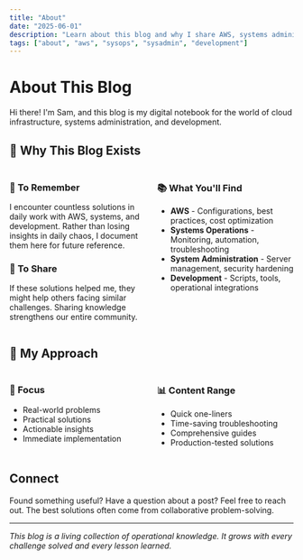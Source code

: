 ```yaml
---
title: "About"
date: "2025-06-01"
description: "Learn about this blog and why I share AWS, systems administration, and development tips and tricks."
tags: ["about", "aws", "sysops", "sysadmin", "development"]
---
```


# About This Blog

Hi there! I'm Sam, and this blog is my digital notebook for the world of cloud infrastructure, systems administration, and development.

## 🎯 Why This Blog Exists

<div style="display: grid; grid-template-columns: 1fr 1fr; gap: 20px; margin: 20px 0;">
<div>

### 🧠 To Remember
I encounter countless solutions in daily work with AWS, systems, and development. Rather than losing insights in daily chaos, I document them here for future reference.

### 🤝 To Share
If these solutions helped me, they might help others facing similar challenges. Sharing knowledge strengthens our entire community.

</div>
<div>

### 📚 What You'll Find
<ul>
<li><strong>AWS</strong> - Configurations, best practices, cost optimization</li>
<li><strong>Systems Operations</strong> - Monitoring, automation, troubleshooting</li>
<li><strong>System Administration</strong> - Server management, security hardening</li>
<li><strong>Development</strong> - Scripts, tools, operational integrations</li>
</ul>

</div>
</div>

## 📝 My Approach

<div style="display: grid; grid-template-columns: 1fr 1fr; gap: 20px; margin: 20px 0;">
<div>

### 🎯 Focus
<ul>
<li>Real-world problems</li>
<li>Practical solutions</li>
<li>Actionable insights</li>
<li>Immediate implementation</li>
</ul>

</div>
<div>

### 📊 Content Range
<ul>
<li>Quick one-liners</li>
<li>Time-saving troubleshooting</li>
<li>Comprehensive guides</li>
<li>Production-tested solutions</li>
</ul>

</div>
</div>

## Connect

Found something useful? Have a question about a post? Feel free to reach out. The best solutions often come from collaborative problem-solving.

---

*This blog is a living collection of operational knowledge. It grows with every challenge solved and every lesson learned.*